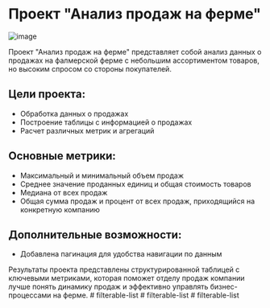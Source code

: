 # Проект "Анализ продаж на ферме"

![image](https://github.com/wAkExGOD/data-analysis/assets/52173833/4385af53-799e-474d-b46c-b5d4bc1d1014)

Проект "Анализ продаж на ферме" представляет собой анализ данных о продажах на фалмерской ферме с небольшим ассортиментом товаров, но высоким спросом со стороны покупателей. 

## Цели проекта:
- Обработка данных о продажах
- Построение таблицы с информацией о продажах
- Расчет различных метрик и агрегаций

## Основные метрики:
- Максимальный и минимальный объем продаж
- Среднее значение проданных единиц и общая стоимость товаров
- Медиана от всех продаж
- Общая сумма продаж и процент от всех продаж, приходящийся на конкретную компанию

## Дополнительные возможности:
- Добавлена пагинация для удобства навигации по данным

Результаты проекта представлены структурированной таблицей с ключевыми метриками, которая поможет отделу продаж компании лучше понять динамику продаж и эффективно управлять бизнес-процессами на ферме.
#   f i l t e r a b l e - l i s t  
 #   f i l t e r a b l e - l i s t  
 # filterable-list
